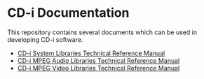 # CD-i Documentation

This repository contains several documents which can be used in developing CD-i software.

- [CD-i System Libraries Technical Reference Manual](cdisys.md)
- [CD-i MPEG Audio Libraries Technical Reference Manual](ma_cbnd.md)
- [CD-i MPEG Video Libraries Technical Reference Manual](mv_cbnd.md)
